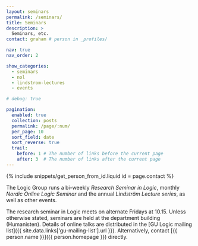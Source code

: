 ```yaml
---
layout: seminars
permalink: /seminars/
title: Seminars
description: >
  Seminars, etc.
contact: graham # person in _profiles/

nav: true
nav_order: 2

show_categories:
  - seminars
  - nol
  - lindstrom-lectures
  - events

# debug: true

pagination:
  enabled: true
  collection: posts
  permalink: /page/:num/
  per_page: 10
  sort_field: date
  sort_reverse: true
  trail:
    before: 1 # The number of links before the current page
    after: 3  # The number of links after the current page
---
```


{% include snippets/get_person_from_id.liquid 
  id = page.contact
%}

The Logic Group runs a bi-weekly _Research Seminar in Logic_, monthly _Nordic Online Logic Seminar_ and the annual _Lindström Lecture series_, as well as other events.

The research seminar in Logic meets on alternate Fridays at 10.15.
Unless otherwise stated, seminars are held at the department building (Humanisten). 
Details of online talks are distributed in the [GU Logic mailing list]({{ site.data.links['gu-mailing-list'].url }}). Alternatively, contact [{{ person.name }}]({{ person.homepage }}) directly.
